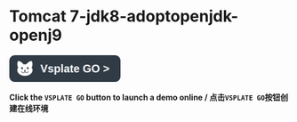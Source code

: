 # Tomcat 7-jdk8-adoptopenjdk-openj9

<a href="https://www.vsplate.com/?docker-compose=https://github.com/vsplate/dcenvs/tomcat/7-jdk8-adoptopenjdk-openj9"><img alt="VSPLATE GO" src="https://raw.githubusercontent.com/vsplate/images/master/vsgo_btn.png" width="200px"></a>

**Click the `VSPLATE GO` button to launch a demo online / 点击`VSPLATE GO`按钮创建在线环境**
